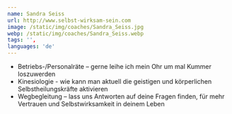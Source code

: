 ```yaml
---
name: Sandra Seiss
url: http://www.selbst-wirksam-sein.com
image: /static/img/coaches/Sandra_Seiss.jpg
webp: /static/img/coaches/Sandra_Seiss.webp
tags: '',
languages: 'de'
---
```


<ul><li>Betriebs-/Personalräte – gerne leihe ich mein Ohr um mal Kummer loszuwerden</li><li>Kinesiologie - wie kann man aktuell die geistigen und körperlichen Selbstheilungskräfte aktivieren</li><li>Wegbegleitung – lass uns Antworten auf deine Fragen finden, für mehr Vertrauen und Selbstwirksamkeit in deinem Leben</li></ul>